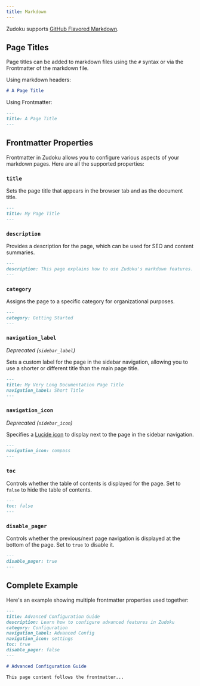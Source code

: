 ```yaml
---
title: Markdown
---
```


Zudoku supports [GitHub Flavored Markdown](https://docs.github.com/en/get-started/writing-on-github/getting-started-with-writing-and-formatting-on-github/basic-writing-and-formatting-syntax).

## Page Titles

Page titles can be added to markdown files using the `#` syntax or via the Frontmatter of the markdown file.

Using markdown headers:

```md
# A Page Title
```

Using Frontmatter:

```md
---
title: A Page Title
---
```

## Frontmatter Properties

Frontmatter in Zudoku allows you to configure various aspects of your markdown pages. Here are all the supported properties:

### `title`

Sets the page title that appears in the browser tab and as the document title.

```md
---
title: My Page Title
---
```

### `description`

Provides a description for the page, which can be used for SEO and content summaries.

```md
---
description: This page explains how to use Zudoku's markdown features.
---
```

### `category`

Assigns the page to a specific category for organizational purposes.

```md
---
category: Getting Started
---
```

### `navigation_label`

_Deprecated (`sidebar_label`)_

Sets a custom label for the page in the sidebar navigation, allowing you to use a shorter or different title than the main page title.

```md
---
title: My Very Long Documentation Page Title
navigation_label: Short Title
---
```

### `navigation_icon`

_Deprecated (`sidebar_icon`)_

Specifies a [Lucide icon](https://lucide.dev/icons) to display next to the page in the sidebar navigation.

```md
---
navigation_icon: compass
---
```

### `toc`

Controls whether the table of contents is displayed for the page. Set to `false` to hide the table of contents.

```md
---
toc: false
---
```

### `disable_pager`

Controls whether the previous/next page navigation is displayed at the bottom of the page. Set to `true` to disable it.

```md
---
disable_pager: true
---
```

## Complete Example

Here's an example showing multiple frontmatter properties used together:

```md
---
title: Advanced Configuration Guide
description: Learn how to configure advanced features in Zudoku
category: Configuration
navigation_label: Advanced Config
navigation_icon: settings
toc: true
disable_pager: false
---

# Advanced Configuration Guide

This page content follows the frontmatter...
```

